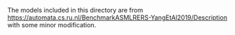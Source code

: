 The models included in this directory are from https://automata.cs.ru.nl/BenchmarkASMLRERS-YangEtAl2019/Description with some minor modification.
